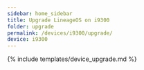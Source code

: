 ```yaml
---
sidebar: home_sidebar
title: Upgrade LineageOS on i9300
folder: upgrade
permalink: /devices/i9300/upgrade/
device: i9300
---
```

{% include templates/device_upgrade.md %}
